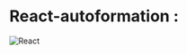 # React-autoformation : 
![React](https://upload.wikimedia.org/wikipedia/commons/thumb/a/a7/React-icon.svg/1200px-React-icon.svg.png)
